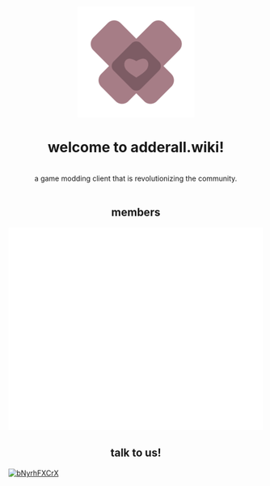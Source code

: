 <div align=center>

![](https://github.com/adderallwiki/.github/blob/c4b2a73c21fdde6250194ed6f3b630a7be81db4a/profile/adderall.png)

# welcome to adderall.wiki!

<br />
a game modding client that is revolutionizing the community.

<br />
<br />

## members

<img src="https://raw.githubusercontent.com/adderallwiki/.github/main/profile/members.svg" width="800" height="400" alt="members">

## talk to us!

<p align="left">
<a href="https://discord.gg/bNyrhFXCrX" target="blank"><img align="center" src="https://raw.githubusercontent.com/rahuldkjain/github-profile-readme-generator/master/src/images/icons/Social/discord.svg" alt="bNyrhFXCrX" height="100" width="110" /></a>
</p>

</div>

